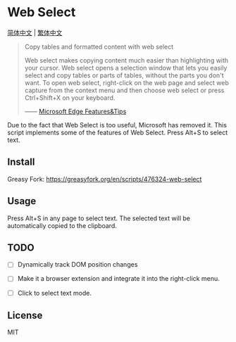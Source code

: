 # Web Select

[简体中文](./README-zh-cn.md) | [繁体中文](./README-zh-tw.md)

> Copy tables and formatted content with web select
>
> Web select makes copying content much easier than highlighting with your cursor. Web select opens a selection window that lets you easily select and copy tables or parts of tables, without the parts you don't want. To open web select, right-click on the web page and select web capture from the context menu and then choose web select or press Ctrl+Shift+X on your keyboard.
> 
> —— [Microsoft Edge Features&Tips](https://www.microsoft.com/en-us/edge/features/web-capture?form=MT00D8)

Due to the fact that Web Select is too useful, Microsoft has removed it. This script implements some of the features of Web Select. Press Alt+S to select text.

## Install

Greasy Fork: <https://greasyfork.org/en/scripts/476324-web-select>


## Usage

Press Alt+S in any page to select text. The selected text will be automatically copied to the clipboard.


## TODO

- [ ] Dynamically track DOM position changes
- [ ] Make it a browser extension and integrate it into the right-click menu.
- [ ] Click to select text mode.


## License

MIT